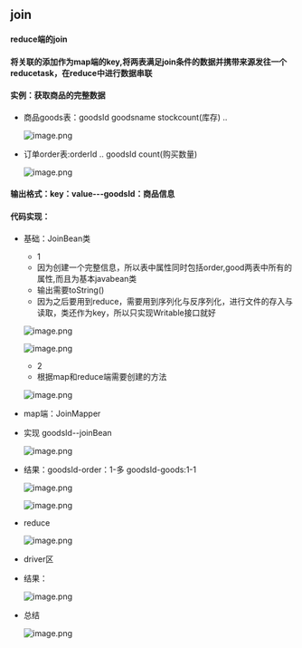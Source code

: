 ## join
#### reduce端的join
#### 将关联的添加作为map端的key,将两表满足join条件的数据并携带来源发往一个reducetask，在reduce中进行数据串联

#### 实例：获取商品的完整数据
* 商品goods表：goodsId goodsname stockcount(库存) ..

  ![image.png](https://upload-images.jianshu.io/upload_images/14466577-a4fcb67255f1aa25.png?imageMogr2/auto-orient/strip%7CimageView2/2/w/1240)
  
* 订单order表:orderId .. goodsId count(购买数量)
  
  ![image.png](https://upload-images.jianshu.io/upload_images/14466577-69345206ed8b24dc.png?imageMogr2/auto-orient/strip%7CimageView2/2/w/1240)

 
#### 输出格式：key：value---goodsId：商品信息 
#### 代码实现：
* 基础：JoinBean类
  * 1
  * 因为创建一个完整信息，所以表中属性同时包括order,good两表中所有的属性,而且为基本javabean类  
  * 输出需要toString()
  * 因为之后要用到reduce，需要用到序列化与反序列化，进行文件的存入与读取，类还作为key，所以只实现Writable接口就好  
  
   ![image.png](https://upload-images.jianshu.io/upload_images/14466577-e5e7e1a9864cd071.png?imageMogr2/auto-orient/strip%7CimageView2/2/w/1240)

   ![image.png](https://upload-images.jianshu.io/upload_images/14466577-544dba00d5eda8bf.png?imageMogr2/auto-orient/strip%7CimageView2/2/w/1240)
      
  * 2 
  * 根据map和reduce端需要创建的方法
  
   ![image.png](https://upload-images.jianshu.io/upload_images/14466577-bc3a5cb2e817a5ad.png?imageMogr2/auto-orient/strip%7CimageView2/2/w/1240)

* map端：JoinMapper 
* 实现 goodsId--joinBean

  ![image.png](https://upload-images.jianshu.io/upload_images/14466577-b71e10fd6d136c2c.png?imageMogr2/auto-orient/strip%7CimageView2/2/w/1240)
  
 * 结果：goodsId-order：1-多  goodsId-goods:1-1
 
   ![image.png](https://upload-images.jianshu.io/upload_images/14466577-6225b713ddfdfdce.png?imageMogr2/auto-orient/strip%7CimageView2/2/w/1240)

   ![image.png](https://upload-images.jianshu.io/upload_images/14466577-5e364b352d2b30c4.png?imageMogr2/auto-orient/strip%7CimageView2/2/w/1240)

* reduce  

   ![image.png](https://upload-images.jianshu.io/upload_images/14466577-086ca3a0302699ce.png?imageMogr2/auto-orient/strip%7CimageView2/2/w/1240)


* driver区

* 结果：

   ![image.png](https://upload-images.jianshu.io/upload_images/14466577-cefda1789668db70.png?imageMogr2/auto-orient/strip%7CimageView2/2/w/1240)

* 总结

  ![image.png](https://upload-images.jianshu.io/upload_images/14466577-1aa9b9f5e1655c35.png?imageMogr2/auto-orient/strip%7CimageView2/2/w/1240)








